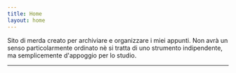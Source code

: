 ```yaml
---
title: Home
layout: home
---
```


Sito di merda creato per archiviare e organizzare i miei appunti. Non avrà un senso particolarmente ordinato nè si tratta di uno strumento indipendente, ma semplicemente d'appoggio per lo studio.

----
